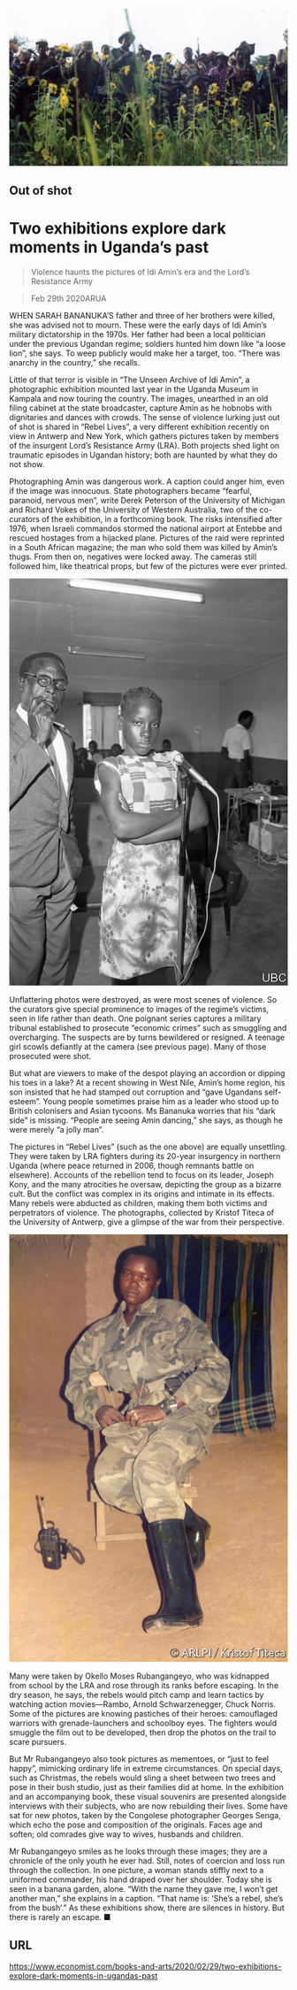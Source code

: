 ![](./images/20200229_BKP513.jpg)

## Out of shot

# Two exhibitions explore dark moments in Uganda’s past

> Violence haunts the pictures of Idi Amin’s era and the Lord’s Resistance Army

> Feb 29th 2020ARUA

WHEN SARAH BANANUKA’S father and three of her brothers were killed, she was advised not to mourn. These were the early days of Idi Amin’s military dictatorship in the 1970s. Her father had been a local politician under the previous Ugandan regime; soldiers hunted him down like “a loose lion”, she says. To weep publicly would make her a target, too. “There was anarchy in the country,” she recalls.

Little of that terror is visible in “The Unseen Archive of Idi Amin”, a photographic exhibition mounted last year in the Uganda Museum in Kampala and now touring the country. The images, unearthed in an old filing cabinet at the state broadcaster, capture Amin as he hobnobs with dignitaries and dances with crowds. The sense of violence lurking just out of shot is shared in “Rebel Lives”, a very different exhibition recently on view in Antwerp and New York, which gathers pictures taken by members of the insurgent Lord’s Resistance Army (LRA). Both projects shed light on traumatic episodes in Ugandan history; both are haunted by what they do not show.

Photographing Amin was dangerous work. A caption could anger him, even if the image was innocuous. State photographers became “fearful, paranoid, nervous men”, write Derek Peterson of the University of Michigan and Richard Vokes of the University of Western Australia, two of the co-curators of the exhibition, in a forthcoming book. The risks intensified after 1976, when Israeli commandos stormed the national airport at Entebbe and rescued hostages from a hijacked plane. Pictures of the raid were reprinted in a South African magazine; the man who sold them was killed by Amin’s thugs. From then on, negatives were locked away. The cameras still followed him, like theatrical props, but few of the pictures were ever printed.

![](./images/20200229_BKP511.jpg)

Unflattering photos were destroyed, as were most scenes of violence. So the curators give special prominence to images of the regime’s victims, seen in life rather than death. One poignant series captures a military tribunal established to prosecute “economic crimes” such as smuggling and overcharging. The suspects are by turns bewildered or resigned. A teenage girl scowls defiantly at the camera (see previous page). Many of those prosecuted were shot.

But what are viewers to make of the despot playing an accordion or dipping his toes in a lake? At a recent showing in West Nile, Amin’s home region, his son insisted that he had stamped out corruption and “gave Ugandans self-esteem”. Young people sometimes praise him as a leader who stood up to British colonisers and Asian tycoons. Ms Bananuka worries that his “dark side” is missing. “People are seeing Amin dancing,” she says, as though he were merely “a jolly man”.

The pictures in “Rebel Lives” (such as the one above) are equally unsettling. They were taken by LRA fighters during its 20-year insurgency in northern Uganda (where peace returned in 2006, though remnants battle on elsewhere). Accounts of the rebellion tend to focus on its leader, Joseph Kony, and the many atrocities he oversaw, depicting the group as a bizarre cult. But the conflict was complex in its origins and intimate in its effects. Many rebels were abducted as children, making them both victims and perpetrators of violence. The photographs, collected by Kristof Titeca of the University of Antwerp, give a glimpse of the war from their perspective.

![](./images/20200229_BKP512.jpg)

Many were taken by Okello Moses Rubangangeyo, who was kidnapped from school by the LRA and rose through its ranks before escaping. In the dry season, he says, the rebels would pitch camp and learn tactics by watching action movies—Rambo, Arnold Schwarzenegger, Chuck Norris. Some of the pictures are knowing pastiches of their heroes: camouflaged warriors with grenade-launchers and schoolboy eyes. The fighters would smuggle the film out to be developed, then drop the photos on the trail to scare pursuers.

But Mr Rubangangeyo also took pictures as mementoes, or “just to feel happy”, mimicking ordinary life in extreme circumstances. On special days, such as Christmas, the rebels would sling a sheet between two trees and pose in their bush studio, just as their families did at home. In the exhibition and an accompanying book, these visual souvenirs are presented alongside interviews with their subjects, who are now rebuilding their lives. Some have sat for new photos, taken by the Congolese photographer Georges Senga, which echo the pose and composition of the originals. Faces age and soften; old comrades give way to wives, husbands and children.

Mr Rubangangeyo smiles as he looks through these images; they are a chronicle of the only youth he ever had. Still, notes of coercion and loss run through the collection. In one picture, a woman stands stiffly next to a uniformed commander, his hand draped over her shoulder. Today she is seen in a banana garden, alone. “With the name they gave me, I won’t get another man,” she explains in a caption. “That name is: ‘She’s a rebel, she’s from the bush’.” As these exhibitions show, there are silences in history. But there is rarely an escape. ■

## URL

https://www.economist.com/books-and-arts/2020/02/29/two-exhibitions-explore-dark-moments-in-ugandas-past
